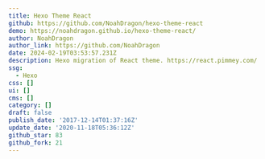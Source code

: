 ```yaml
---
title: Hexo Theme React
github: https://github.com/NoahDragon/hexo-theme-react
demo: https://noahdragon.github.io/hexo-theme-react/
author: NoahDragon
author_link: https://github.com/NoahDragon
date: 2024-02-19T03:53:57.231Z
description: Hexo migration of React theme. https://react.pimmey.com/
ssg:
  - Hexo
css: []
ui: []
cms: []
category: []
draft: false
publish_date: '2017-12-14T01:37:16Z'
update_date: '2020-11-18T05:36:12Z'
github_star: 83
github_fork: 21
---
```

